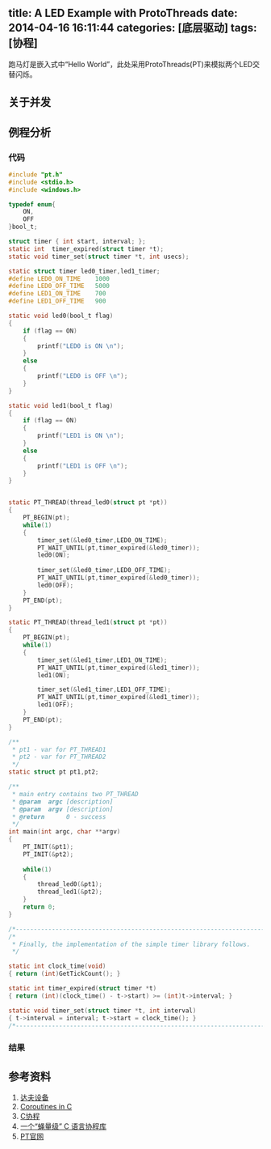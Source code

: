 title: A LED Example with ProtoThreads
date: 2014-04-16 16:11:44
categories: [底层驱动]
tags: [协程]
---


跑马灯是嵌入式中“Hello World”，此处采用ProtoThreads(PT)来模拟两个LED交替闪烁。

<!-- more -->


## 关于并发



## 例程分析

### 代码
```c
#include "pt.h"
#include <stdio.h>
#include <windows.h>

typedef enum{
	ON,
	OFF
}bool_t;

struct timer { int start, interval; };
static int  timer_expired(struct timer *t);
static void timer_set(struct timer *t, int usecs);

static struct timer led0_timer,led1_timer;
#define LED0_ON_TIME	1000
#define LED0_OFF_TIME	5000
#define LED1_ON_TIME	700
#define LED1_OFF_TIME	900

static void led0(bool_t flag)
{
	if (flag == ON)
	{
		printf("LED0 is ON \n");
	} 
	else
	{
		printf("LED0 is OFF \n");
	}
}

static void led1(bool_t flag)
{
	if (flag == ON)
	{
		printf("LED1 is ON \n");
	} 
	else
	{
		printf("LED1 is OFF \n");
	}
}


static PT_THREAD(thread_led0(struct pt *pt))
{
	PT_BEGIN(pt);
	while(1)
	{
		timer_set(&led0_timer,LED0_ON_TIME);
		PT_WAIT_UNTIL(pt,timer_expired(&led0_timer));
		led0(ON);
		
		timer_set(&led0_timer,LED0_OFF_TIME);
		PT_WAIT_UNTIL(pt,timer_expired(&led0_timer));
		led0(OFF);
	}
	PT_END(pt);
}

static PT_THREAD(thread_led1(struct pt *pt))
{
	PT_BEGIN(pt);
	while(1)
	{
		timer_set(&led1_timer,LED1_ON_TIME);
		PT_WAIT_UNTIL(pt,timer_expired(&led1_timer));
		led1(ON);

		timer_set(&led1_timer,LED1_OFF_TIME);
		PT_WAIT_UNTIL(pt,timer_expired(&led1_timer));
		led1(OFF);
	}
	PT_END(pt);
}

/**
 * pt1 - var for PT_THREAD1
 * pt2 - var for PT_THREAD2
 */
static struct pt pt1,pt2;

/**
 * main entry contains two PT_THREAD
 * @param  argc [description]
 * @param  argv [description]
 * @return      0 - success
 */
int main(int argc, char **argv)
{
	PT_INIT(&pt1);
	PT_INIT(&pt2);
	
	while(1)
	{
		thread_led0(&pt1);
		thread_led1(&pt2);
	}
	return 0;
}

/*---------------------------------------------------------------------------*/
/*
 * Finally, the implementation of the simple timer library follows.
 */

static int clock_time(void)
{ return (int)GetTickCount(); }

static int timer_expired(struct timer *t)
{ return (int)(clock_time() - t->start) >= (int)t->interval; }

static void timer_set(struct timer *t, int interval)
{ t->interval = interval; t->start = clock_time(); }
/*---------------------------------------------------------------------------*/

```
### 结果

## 参考资料
1. [达夫设备]()
2. [Coroutines in C](http://www.chiark.greenend.org.uk/~sgtatham/coroutines.html)
3. [C协程](http://www.oschina.net/translate/coroutines-in-c)
4. [一个“蝇量级” C 语言协程库]()
5. [PT官网](http://dunkels.com/adam/pt)